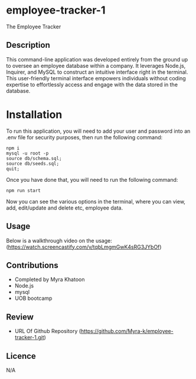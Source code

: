 # employee-tracker-1

The Employee Tracker

## Description

This command-line application was developed entirely from the ground up to oversee an employee database within a company. It leverages Node.js, Inquirer, and MySQL to construct an intuitive interface right in the terminal. This user-friendly terminal interface empowers individuals without coding expertise to effortlessly access and engage with the data stored in the database.

# Installation

To run this application, you will need to add your user and password into an .env file for security purposes, then run the following command:

```
npm i
mysql -u root -p
source db/schema.sql;
source db/seeds.sql;
quit;
```

Once you have done that, you will need to run the following command:

```
npm run start
```

Now you can see the various options in the terminal, where you can view, add, edit/update and delete etc, employee data.

## Usage

Below is a walkthrough video on the usage: 
(https://watch.screencastify.com/v/tqbLmgmGwK4sRG3JYbOf)


## Contributions

* Completed by Myra Khatoon
* Node.js
* mysql
* UOB bootcamp

## Review

* URL Of Github Repository (https://github.com/Myra-k/employee-tracker-1.git)


## Licence

N/A